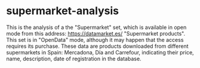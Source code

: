 # supermarket-analysis
This is the analysis of a the "Supermarket" set, which is available in open mode from this address:
https://datamarket.es/
"Supermarket products".
This set is in "OpenData" mode, although it may happen that the access requires its purchase.
These data are products downloaded from different supermarkets in Spain: Mercadona, Día and Carrefour, indicating their price, name, description, date of registration in the database.
